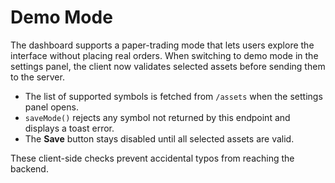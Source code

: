 # Demo Mode

The dashboard supports a paper-trading mode that lets users explore the interface without placing real orders. When switching to demo mode in the settings panel, the client now validates selected assets before sending them to the server.

- The list of supported symbols is fetched from `/assets` when the settings panel opens.
- `saveMode()` rejects any symbol not returned by this endpoint and displays a toast error.
- The **Save** button stays disabled until all selected assets are valid.

These client-side checks prevent accidental typos from reaching the backend.
